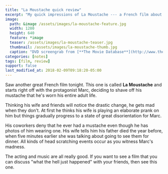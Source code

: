 ```yaml
---
title: "La Moustache quick review"
excerpt: "My quick impressions of La Moustache --- a French film about a dude shaving his mustache."
image: 
  path: &image /assets/images/la-moustache-feature.jpg
  width: 1280
  height: 640
  feature: *image
  teaser: /assets/images/la-moustache-teaser.jpg
  thumbnail: /assets/images/la-moustache-thumb.jpg
  caption: "DVD screengrab from [**The Movie Database**](http://www.themoviedb.org/movie/16998-la-moustache)"
categories: [notes]
tags: [film, review]
support: false
last_modified_at: 2018-02-09T09:18:20-05:00
---
```


Saw another great French film tonight. This one is called **La Moustache** and starts right off with the protagonist Marc, deciding to shave off his mustache that he's worn his entire adult life. 

Thinking his wife and friends will notice the drastic change, he gets mad when they don't. At first he thinks his wife is playing an elaborate prank on him but things gradually progress to a state of great disorientation for Marc.

His coworkers deny that he ever had a mustache even though he has photos of him wearing one. His wife tells him his father died the year before, when five minutes earlier she was talking about going to see them for dinner. All kinds of head scratching events occur as you witness Marc's madness.

The acting and music are all really good. If you want to see a film that you can discuss "what the hell just happened" with your friends, then see this one.
